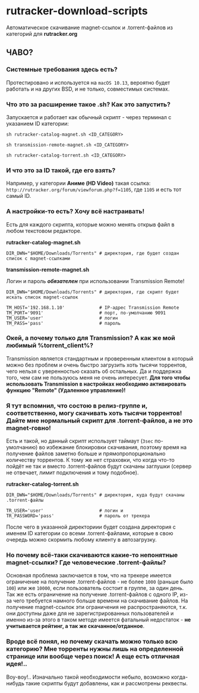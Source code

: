 # rutracker-download-scripts
Автоматическое скачивание magnet-ссылок и .torrent-файлов из категорий для **rutracker.org**


## <a name="faq">ЧАВО?</a>
### Системные требования здесь есть?
Протестировано и используется на `macOS 10.13`, вероятно будет работать и на других BSD, и не только, совместимых системах.

### Что это за расширение такое .sh? Как это запустить?
Запускается и работает как обычный скрипт - через терминал с указанием ID категории:

```
sh rutracker-catalog-magnet.sh <ID_CATEGORY>
```
```
sh transmission-remote-magnet.sh <ID_CATEGORY>
```
```
sh rutracker-catalog-torrent.sh <ID_CATEGORY>
```

### И что это за ID такой, где его взять?
Например, у категории **Аниме (HD Video)** такая ссылка: `http://rutracker.org/forum/viewforum.php?f=1105`, где `1105` и есть тот самый ID.

### А настройки-то есть? Хочу всё настраивать!
Есть для каждого скрипта, которые можно менять открыв файл в любом текстовом редакторе.

**rutracker-catalog-magnet.sh**

```
DIR_DWN="$HOME/Downloads/Torrents" # директория, где будет создан список с magnet-ссылками
```

**transmission-remote-magnet.sh**

Логин и пароль ***обязателен*** при использовании Transmission Remote!

```
DIR_DWN="$HOME/Downloads/Torrents" # директория, где скрипт будет искать список magnet-ссылок

TM_HOST='192.168.1.10'             # IP-адрес Transmission Remote
TM_PORT='9091'                     # порт, по-умолчанию 9091
TM_USER='user'                     # логин
TM_PASS='pass'                     # пароль
```


### Окей, а почему только для Transmission? А как же мой любимый %torrent_client%?
Transmission является стандартным и проверенным клиентом в который можно без проблем и очень быстро загрузить хоть тысячи торрентов, чего нельзя с уверенностью сказать об остальных. Да и поддержка того, чем сам не пользуюсь меня не очень интересует.
**Для того чтобы использовать Transmission в настройках необходимо активировать функцию "Remote" (Удаленное управление)!**

### Я тут вспомнил, что состою в релиз-группе и, соответственно, могу скачивать хоть тысячи торрентов! Дайте мне нормальный скрипт для .torrent-файлов, а не это magnet-говно!
Есть и такой, но данный скрипт использует таймаут (`3sec` по-умолчанию) во избежание блокировки скачивания, поэтому время на получение файлов заметно больше и прямопропорционально количеству торрентов. К тому же нет страховки, что когда что-то пойдёт не так и вместо .torrent-файлов будут скачаны заглушки (сервер не отвечает, лимит подключения и тому подобное).

**rutracker-catalog-torrent.sh**

```
DIR_DWN="$HOME/Downloads/Torrents" # директория, куда будут скачаны .torrent-файлы

TR_USER='user'                     # логин и
TR_PASSWORD='pass'                 # пароль от трекера
```

После чего в указанной директориии будет создана директория с именем ID категории со всеми .torrent-файлами, которые в свою очередь можно скормить любому клиенту в автозагрузку.

### Но почему всё-таки скачиваются какие-то непонятные magnet-ссылки? Где человеческие .torrent-файлы?
Основная проблема заключается в том, что на трекере имеется ограничение на получение .torrent-файлов - не более `1000` (раньше было `100`) или же `10000`, если пользователь состоит в группе, за один день. Так же есть ограничение на получение .torrent-файлов с одного IP, из-за чего требуется намного больше времени на скачивание файлов.
На получение magnet-ссылок эти ограничения не распространяются, т.к. они доступны даже для не зарегистрированных пользователей и именно из-за этого в таком методе имеется фатальный недостаток - **не учитывается рейтинг, а так же скачанное/отданное**.

### Вроде всё понял, но почему скачать можно только всю категорию? Мне торренты нужны лишь на определенной странице или вообще через поиск! А еще есть отличная идея!..
Воу-воу!.. Изначально такой необходимости небыло, возможно когда-нибудь такие скрипты будут добавлены, как и рассмотрены реквесты.
